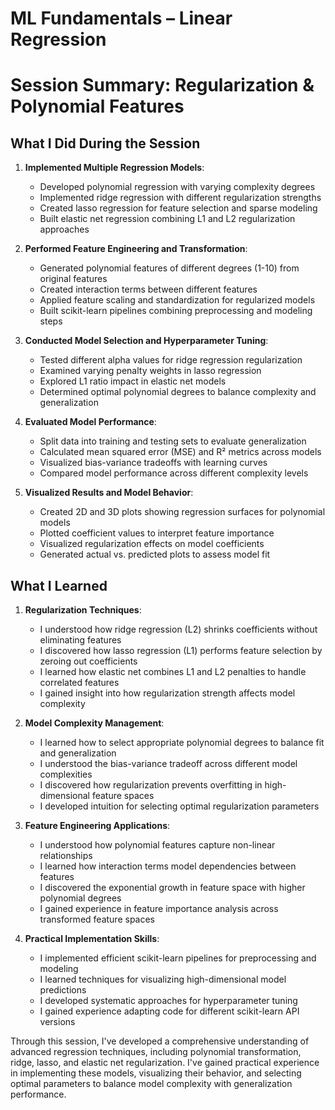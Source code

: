 # ML Fundamentals – Linear Regression 

# Session Summary: Regularization & Polynomial Features

## What I Did During the Session

1. **Implemented Multiple Regression Models**:
    - Developed polynomial regression with varying complexity degrees
    - Implemented ridge regression with different regularization strengths
    - Created lasso regression for feature selection and sparse modeling
    - Built elastic net regression combining L1 and L2 regularization approaches

2. **Performed Feature Engineering and Transformation**:
    - Generated polynomial features of different degrees (1-10) from original features
    - Created interaction terms between different features
    - Applied feature scaling and standardization for regularized models
    - Built scikit-learn pipelines combining preprocessing and modeling steps

3. **Conducted Model Selection and Hyperparameter Tuning**:
    - Tested different alpha values for ridge regression regularization
    - Examined varying penalty weights in lasso regression
    - Explored L1 ratio impact in elastic net models
    - Determined optimal polynomial degrees to balance complexity and generalization

4. **Evaluated Model Performance**:
    - Split data into training and testing sets to evaluate generalization
    - Calculated mean squared error (MSE) and R² metrics across models
    - Visualized bias-variance tradeoffs with learning curves
    - Compared model performance across different complexity levels

5. **Visualized Results and Model Behavior**:
    - Created 2D and 3D plots showing regression surfaces for polynomial models
    - Plotted coefficient values to interpret feature importance
    - Visualized regularization effects on model coefficients
    - Generated actual vs. predicted plots to assess model fit

## What I Learned
1. **Regularization Techniques**:
    - I understood how ridge regression (L2) shrinks coefficients without eliminating features
    - I discovered how lasso regression (L1) performs feature selection by zeroing out coefficients
    - I learned how elastic net combines L1 and L2 penalties to handle correlated features
    - I gained insight into how regularization strength affects model complexity

2. **Model Complexity Management**:
    - I learned how to select appropriate polynomial degrees to balance fit and generalization
    - I understood the bias-variance tradeoff across different model complexities
    - I discovered how regularization prevents overfitting in high-dimensional feature spaces
    - I developed intuition for selecting optimal regularization parameters

3. **Feature Engineering Applications**:
    - I understood how polynomial features capture non-linear relationships
    - I learned how interaction terms model dependencies between features
    - I discovered the exponential growth in feature space with higher polynomial degrees
    - I gained experience in feature importance analysis across transformed feature spaces

4. **Practical Implementation Skills**:
    - I implemented efficient scikit-learn pipelines for preprocessing and modeling
    - I learned techniques for visualizing high-dimensional model predictions
    - I developed systematic approaches for hyperparameter tuning
    - I gained experience adapting code for different scikit-learn API versions

Through this session, I've developed a comprehensive understanding of advanced regression techniques, including polynomial transformation, ridge, lasso, and elastic net regularization. I've gained practical experience in implementing these models, visualizing their behavior, and selecting optimal parameters to balance model complexity with generalization performance.


